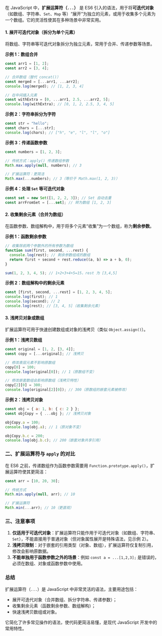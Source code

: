 在 JavaScript 中，**扩展运算符（`...`）** 是 ES6 引入的语法，用于将**可迭代对象**（如数组、字符串、`Set`、`Map` 等）“展开”为独立的元素，或用于收集多个元素为一个数组。它的灵活性使其在多种场景中非常实用。

#### 1. 展开可迭代对象（拆分为单个元素）
将数组、字符串等可迭代对象拆分为独立元素，常用于合并、传递参数等场景。

**示例 1：数组合并**
```javascript
const arr1 = [1, 2];
const arr2 = [3, 4];

// 合并数组（替代 concat()）
const merged = [...arr1, ...arr2];
console.log(merged); // [1, 2, 3, 4]

// 在中间插入元素
const withExtra = [0, ...arr1, 2.5, ...arr2, 5];
console.log(withExtra); // [0, 1, 2, 2.5, 3, 4, 5]
```

**示例 2：字符串拆分为字符**
```javascript
const str = "hello";
const chars = [...str];
console.log(chars); // ["h", "e", "l", "l", "o"]
```

**示例 3：传递函数参数**
```javascript
const numbers = [1, 2, 3];

// 传统方式：apply() 传递数组参数
Math.max.apply(null, numbers); // 3

// 扩展运算符：更简洁
Math.max(...numbers); // 3（等价于 Math.max(1, 2, 3)）
```

**示例 4：处理 `Set` 等可迭代对象**
```javascript
const set = new Set([1, 2, 2, 3]); // Set 自动去重
const arrFromSet = [...set]; // 转为数组 [1, 2, 3]
```


#### 2. 收集剩余元素（合并为数组）
在函数参数、数组解构中，用于将多个元素“收集”为一个数组，称为**剩余参数**。

**示例 1：函数剩余参数**
```javascript
// 收集除前两个参数外的所有参数为数组
function sum(first, second, ...rest) {
  console.log(rest); // 剩余参数组成的数组
  return first + second + rest.reduce((a, b) => a + b, 0);
}

sum(1, 2, 3, 4, 5); // 1+2+3+4+5=15，rest 为 [3,4,5]
```

**示例 2：数组解构中的剩余元素**
```javascript
const [first, second, ...rest] = [1, 2, 3, 4, 5];
console.log(first); // 1
console.log(second); // 2
console.log(rest); // [3, 4, 5]（收集剩余元素）
```


#### 3. 浅拷贝对象或数组
扩展运算符可用于快速创建数组或对象的浅拷贝（类似 `Object.assign()`）。

**示例 1：浅拷贝数组**
```javascript
const original = [1, 2, [3, 4]];
const copy = [...original]; // 浅拷贝

// 修改表层元素不影响原数组
copy[0] = 100;
console.log(original[0]); // 1（原数组不变）

// 修改嵌套数组会影响原数组（浅拷贝特性）
copy[2][0] = 300;
console.log(original[2][0]); // 300（原数组的嵌套元素被修改）
```

**示例 2：浅拷贝对象**
```javascript
const obj = { a: 1, b: { c: 2 } };
const objCopy = { ...obj }; // 浅拷贝对象

objCopy.a = 100;
console.log(obj.a); // 1（原对象不变）

objCopy.b.c = 200;
console.log(obj.b.c); // 200（嵌套对象共享引用）
```


### **二、扩展运算符与 `apply` 的对比**
在 ES6 之前，传递数组作为函数参数需要用 `Function.prototype.apply()`，扩展运算符使其更简洁：
```javascript
const arr = [10, 20, 30];

// 传统方式
Math.min.apply(null, arr); // 10

// 扩展运算符
Math.min(...arr); // 10（更直观）
```


### **三、注意事项**
1. **仅适用于可迭代对象**：扩展运算符只能作用于可迭代对象（如数组、字符串、`Set`），不能直接用于普通对象（但对象属性展开是特殊语法，见示例 2）。
2. **浅拷贝限制**：对于嵌套的引用类型（对象、数组），扩展运算符仅复制引用，修改会影响原数据。
3. **不能单独用于函数参数之外的场景**：例如 `const a = ...[1,2,3];` 是错误的，必须在数组、对象或函数参数中使用。


### **总结**
扩展运算符（`...`）是 JavaScript 中非常灵活的语法，主要用途包括：
- 展开可迭代对象（合并数组、拆分字符串、传递参数）；
- 收集剩余元素（函数剩余参数、数组解构）；
- 快速浅拷贝数组或对象。

它简化了许多常见操作的语法，使代码更简洁易懂，是现代 JavaScript 开发中的常用特性。
